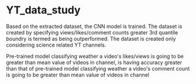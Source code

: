 # YT_data_study

Based on the extracted dataset, the CNN model is trained. The dataset is created by specifying views/likes/comment counts greater 3rd quantile boundry is termed as being outperformed. The dataset is created only considering science related YT channels. 

Pre-trained model classifying weather a video's likes/views is going to be greater than mean value of videos in channel, is having accuracy greater than that of pre-trained model classifying weather a video's comment count is going to be greater than mean value of videos in channel

